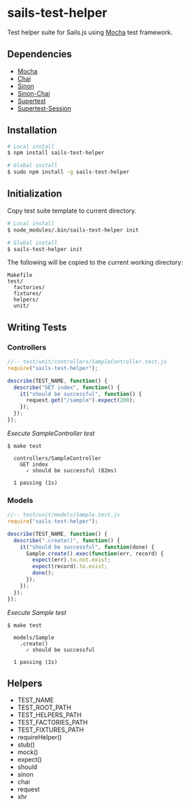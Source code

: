 # sails-test-helper

Test helper suite for Sails.js using [Mocha](https://github.com/mochajs/mocha) test framework.

## Dependencies

* [Mocha](https://github.com/mochajs/mocha)
* [Chai](https://github.com/chaijs/chai)
* [Sinon](https://github.com/cjohansen/Sinon.JS)
* [Sinon-Chai](https://github.com/domenic/sinon-chai)
* [Supertest](https://github.com/visionmedia/supertest)
* [Supertest-Session](https://github.com/rjz/supertest-session)


## Installation

```sh
# Local install
$ npm install sails-test-helper

# Global install
$ sudo npm install -g sails-test-helper
```

## Initialization

Copy test suite template to current directory.

```sh
# Local install
$ node_modules/.bin/sails-test-helper init

# Global install
$ sails-test-helper init
```

The following will be copied to the current working directory:

```
Makefile
test/
  factories/
  fixtures/
  helpers/
  unit/
```

## Writing Tests

### Controllers


```javascript
//-- test/unit/controllers/SampleController.test.js
require("sails-test-helper");

describe(TEST_NAME, function() {
  describe("GET index", function() {
    it("should be successful", function() {
      request.get("/sample").expect(200);
    });
  });
});
```


*Execute SampleController test*

```
$ make test

  controllers/SampleController
    GET index
      ✓ should be successful (82ms)

  1 passing (1s)
```


### Models

```javascript
//-- test/unit/models/Sample.test.js
require("sails-test-helper");

describe(TEST_NAME, function() {
  describe(".create()", function() {
    it("should be successful", function(done) {
      Sample.create().exec(function(err, record) {
        expect(err).to.not.exist;
        expect(record).to.exist;
        done();
      });
    });
  });
});
```


*Execute Sample test*

```
$ make test

  models/Sample
    .create()
      ✓ should be successful 

  1 passing (1s)
```

## Helpers

* TEST_NAME
* TEST_ROOT_PATH
* TEST_HELPERS_PATH
* TEST_FACTORIES_PATH
* TEST_FIXTURES_PATH
* requireHelper()
* stub()
* mock()
* expect()
* should
* sinon
* chai
* request
* xhr

